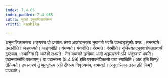 ```yaml
---
index: 7.4.85
index_padded: 7.4.085
sutra: नुगतो ऽनुनासिकान्तस्य
vritti: kashika

---
```

अनुनासिकान्तस्य अङ्गस्य यो ऽभ्यासः तस्य अकारान्तस्य नुगागमो भवति यङ्यङ्लुकोः परतः। तन्तन्यते। तन्तनीति। जङ्गम्यते। जङ्गमीति। यंयम्यते। यंयमीति। रंरम्यते। रंरमीति। नुकित्येतदनुस्वारोपलक्षणार्थं द्रष्टव्यम्। स्थानिना हि आदेशो लक्ष्यते। तेन यंयम्यते इत्येवम् आदौ अझल्परत्वे ऽपि अनुस्वारो भवति। पदान्तवच्चेति वक्तव्यम्। वा पदान्तस्य (8.4.59) इति परसवर्नविकल्पो यथा स्यातिति। अतः इति किम्? तेतिम्यते। तपरकरणं तु भूतपूर्वस्य अपि दीर्घस्य निवृत्त्यर्थम्, बाभम्यते। अनुनासिकान्तस्य इति किम्? पापच्यते।